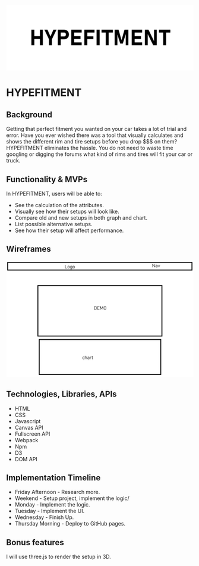 ![Logo](/assets/hypefitment-logo.png)

# HYPEFITMENT

## Background

Getting that perfect fitment you wanted on your car takes a lot of trial and error. Have you ever wished there was a tool that visually calculates and shows the different rim and tire setups before you drop $$$ on them? HYPEFITMENT eliminates the hassle. You do not need to waste time googling or digging the forums what kind of rims and tires will fit your car or truck.

## Functionality & MVPs

In HYPEFITMENT, users will be able to:

* See the calculation of the attributes.
* Visually see how their setups will look like.
* Compare old and new setups in both graph and chart.
* List possible alternative setups.
* See how their setup will affect performance.


## Wireframes

![Wireframe](/assets/wireframe.png)

## Technologies, Libraries, APIs

* HTML
* CSS
* Javascript
* Canvas API
* Fullscreen API
* Webpack
* Npm
* D3
* DOM API

## Implementation Timeline
* Friday Afternoon - Research more.
* Weekend - Setup project, implement the logic/
* Monday - Implement the logic.
* Tuesday - Implement the UI.
* Wednesday - Finish Up.
* Thursday Morning - Deploy to GitHub pages. 

## Bonus features

I will use three.js to render the setup in 3D.
